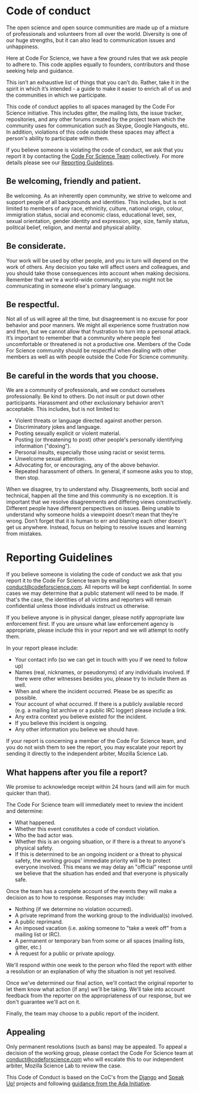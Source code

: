 # Code of conduct

The open science and open source communities are made up of a mixture of professionals and volunteers from all over the world. Diversity is one of our huge strengths, but it can also lead to communication issues and unhappiness.

Here at Code For Science, we have a few ground rules that we ask people to adhere to. This code applies equally to founders, contributors and those seeking help and guidance.

This isn’t an exhaustive list of things that you can’t do. Rather, take it in the spirit in which it’s intended - a guide to make it easier to enrich all of us and the communities in which we participate.

This code of conduct applies to all spaces managed by the Code For Science initiative. This includes gitter, the mailing lists, the issue tracker, repositories, and any other forums created by the project team which the community uses for communication such as Skype, Google Hangouts, etc. In addition, violations of this code outside these spaces may affect a person's ability to participate within them.

If you believe someone is violating the code of conduct, we ask that you report it by contacting the [Code For Science Team](https://github.com/orgs/codeforscience/people) collectively. For more details please see our [Reporting Guidelines](#reporting).

## Be welcoming, friendly and patient.

Be welcoming. As an inherently open community, we strive to welcome and support people of all backgrounds and identities. This includes, but is not limited to members of any race, ethnicity, culture, national origin, colour, immigration status, social and economic class, educational level, sex, sexual orientation, gender identity and expression, age, size, family status, political belief, religion, and mental and physical ability.

## Be considerate.

Your work will be used by other people, and you in turn will depend on the work of others. Any decision you take will affect users and colleagues, and you should take those consequences into account when making decisions. Remember that we're a world-wide community, so you might not be communicating in someone else's primary language.

## Be respectful.

Not all of us will agree all the time, but disagreement is no excuse for poor behavior and poor manners. We might all experience some frustration now and then, but we cannot allow that frustration to turn into a personal attack. It’s important to remember that a community where people feel uncomfortable or threatened is not a productive one. Members of the Code For Science community should be respectful when dealing with other members as well as with people outside the Code For Science community.

## Be careful in the words that you choose.

We are a community of professionals, and we conduct ourselves professionally. Be kind to others. Do not insult or put down other participants. Harassment and other exclusionary behavior aren't acceptable. This includes, but is not limited to:
   * Violent threats or language directed against another person.
   * Discriminatory jokes and language.
   * Posting sexually explicit or violent material.
   * Posting (or threatening to post) other people's personally identifying information ("doxing").
   * Personal insults, especially those using racist or sexist terms.
   * Unwelcome sexual attention.
   * Advocating for, or encouraging, any of the above behavior.
   * Repeated harassment of others. In general, if someone asks you to stop, then stop.

When we disagree, try to understand why. Disagreements, both social and technical, happen all the time and this community is no exception. It is important that we resolve disagreements and differing views constructively. Different people have different perspectives on issues. Being unable to understand why someone holds a viewpoint doesn’t mean that they’re wrong. Don’t forget that it is human to err and blaming each other doesn’t get us anywhere. Instead, focus on helping to resolve issues and learning from mistakes.

# <a name="reporting">Reporting Guidelines</a>

If you believe someone is violating the code of conduct we ask that you report it to the Code For Science team by emailing conduct@codeforscience.com. All reports will be kept confidential. In some cases we may determine that a public statement will need to be made. If that's the case, the identities of all victims and reporters will remain confidential unless those individuals instruct us otherwise.

If you believe anyone is in physical danger, please notify appropriate law enforcement first. If you are unsure what law enforcement agency is appropriate, please include this in your report and we will attempt to notify them.

In your report please include:

* Your contact info (so we can get in touch with you if we need to follow up)
* Names (real, nicknames, or pseudonyms) of any individuals involved. If there were other witnesses besides you, please try to include them as well.
* When and where the incident occurred. Please be as specific as possible.
* Your account of what occurred. If there is a publicly available record (e.g. a mailing list archive or a public IRC logger) please include a link.
* Any extra context you believe existed for the incident.
* If you believe this incident is ongoing.
* Any other information you believe we should have.

If your report is concerning a member of the Code For Science team, and you do not wish them to see the report, you may escalate your report by sending it directly to the independent arbiter, Mozilla Science Lab.

## What happens after you file a report?

We promise to acknowledge receipt within 24 hours (and will aim for much quicker than that).

The Code For Science team will immediately meet to review the incident and determine:

* What happened.
* Whether this event constitutes a code of conduct violation.
* Who the bad actor was.
* Whether this is an ongoing situation, or if there is a threat to anyone's physical safety.
* If this is determined to be an ongoing incident or a threat to physical safety, the working groups' immediate priority will be to protect everyone involved. This means we may delay an "official" response until we believe that the situation has ended and that everyone is physically safe.

Once the team has a complete account of the events they will make a decision as to how to response. Responses may include:

* Nothing (if we determine no violation occurred).
* A private reprimand from the working group to the individual(s) involved.
* A public reprimand.
* An imposed vacation (i.e. asking someone to "take a week off" from a mailing list or IRC).
* A permanent or temporary ban from some or all spaces (mailing lists, gitter, etc.)
* A request for a public or private apology.

We'll respond within one week to the person who filed the report with either a resolution or an explanation of why the situation is not yet resolved.

Once we've determined our final action, we'll contact the original reporter to let them know what action (if any) we'll be taking. We'll take into account feedback from the reporter on the appropriateness of our response, but we don't guarantee we'll act on it.

Finally, the team may choose to a public report of the incident.

## Appealing

Only permanent resolutions (such as bans) may be appealed. To appeal a decision of the working group, please contact the Code For Science team at conduct@codeforscience.com who will escalate this to our independent arbiter, Mozilla Science Lab to review the case.


This Code of Conduct is based on the CoC's from the [Django](https://www.djangoproject.com/conduct/) and [Speak Up!](https://web.archive.org/web/20141205224353/http://speakup.io/coc.html) projects and following [guidance from the Ada Initiative](https://adainitiative.org/2014/02/18/howto-design-a-code-of-conduct-for-your-community/).
